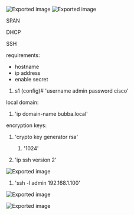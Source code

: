 ![Exported image](Notes/!%20Images/!%20Pre%20Grad/new%20stuff.md/Exported%20image%2020240206202408-0.png) ![Exported image](Notes/!%20Images/!%20Pre%20Grad/new%20stuff.md/Exported%20image%2020240206202408-1.png)

SPAN

DHCP

SSH

requirements:

- hostname
- ip address
- enable secret

  

1. s1 (config)# 'username admin password cisco'

  

local domain:

1. 'ip domain-name bubba.local'

  

encryption keys:

1. 'crypto key generator rsa'
    
    1. '1024'

  

1. 'ip ssh version 2'
  

  
![Exported image](Exported%20image%2020240206202408-2.png)  
  

1. 'ssh -l admin 192.168.1.100'

![Exported image](Exported%20image%2020240206202408-3.png)

  
  
  
  

![Exported image](Exported%20image%2020240206202408-4.png)
